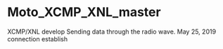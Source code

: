 # Moto_XCMP_XNL_master
XCMP/XNL develop
Sending data through the radio wave.
May 25, 2019 connection establish